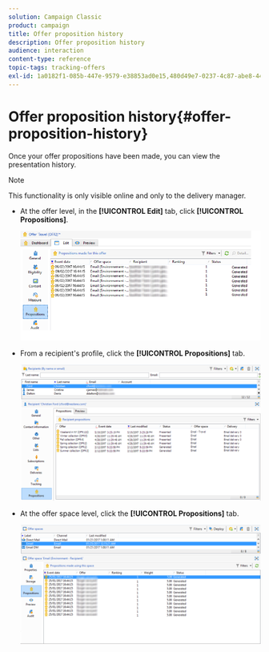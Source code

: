 ```yaml
---
solution: Campaign Classic
product: campaign
title: Offer proposition history
description: Offer proposition history
audience: interaction
content-type: reference
topic-tags: tracking-offers
exl-id: 1a0182f1-085b-447e-9579-e38853ad0e15,480d49e7-0237-4c87-abe8-445b7bf91a30
---
```

# Offer proposition history{#offer-proposition-history}

Once your offer propositions have been made, you can view the presentation history.

>[!NOTE]
>
>This functionality is only visible online and only to the delivery manager.

* At the offer level, in the **[!UICONTROL Edit]** tab, click **[!UICONTROL Propositions]**.

  ![](assets/offer_followup_006.png)

* From a recipient's profile, click the **[!UICONTROL Propositions]** tab.

  ![](assets/offer_followup_002.png)

* At the offer space level, click the **[!UICONTROL Propositions]** tab.

  ![](assets/offer_space_prop_001_b.png)

